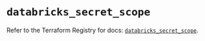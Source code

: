 # `databricks_secret_scope`

Refer to the Terraform Registry for docs: [`databricks_secret_scope`](https://registry.terraform.io/providers/databricks/databricks/1.65.0/docs/resources/secret_scope).
